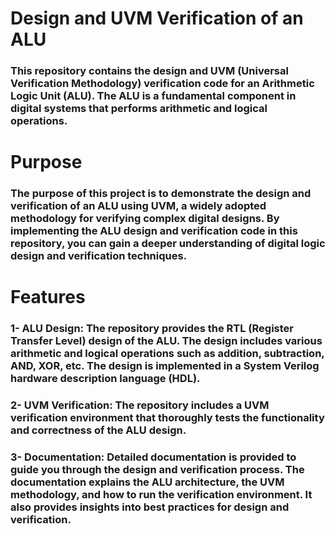 # Design and UVM Verification of an ALU
### This repository contains the design and UVM (Universal Verification Methodology) verification code for an Arithmetic Logic Unit (ALU). The ALU is a fundamental component in digital systems that performs arithmetic and logical operations.

# Purpose
### The purpose of this project is to demonstrate the design and verification of an ALU using UVM, a widely adopted methodology for verifying complex digital designs. By implementing the ALU design and verification code in this repository, you can gain a deeper understanding of digital logic design and verification techniques.

# Features
### 1- ALU Design: The repository provides the RTL (Register Transfer Level) design of the ALU. The design includes various arithmetic and logical operations such as addition, subtraction, AND, XOR, etc. The design is implemented in a System Verilog hardware description language (HDL).

### 2- UVM Verification: The repository includes a UVM verification environment that thoroughly tests the functionality and correctness of the ALU design.

### 3- Documentation: Detailed documentation is provided to guide you through the design and verification process. The documentation explains the ALU architecture, the UVM methodology, and how to run the verification environment. It also provides insights into best practices for design and verification.
